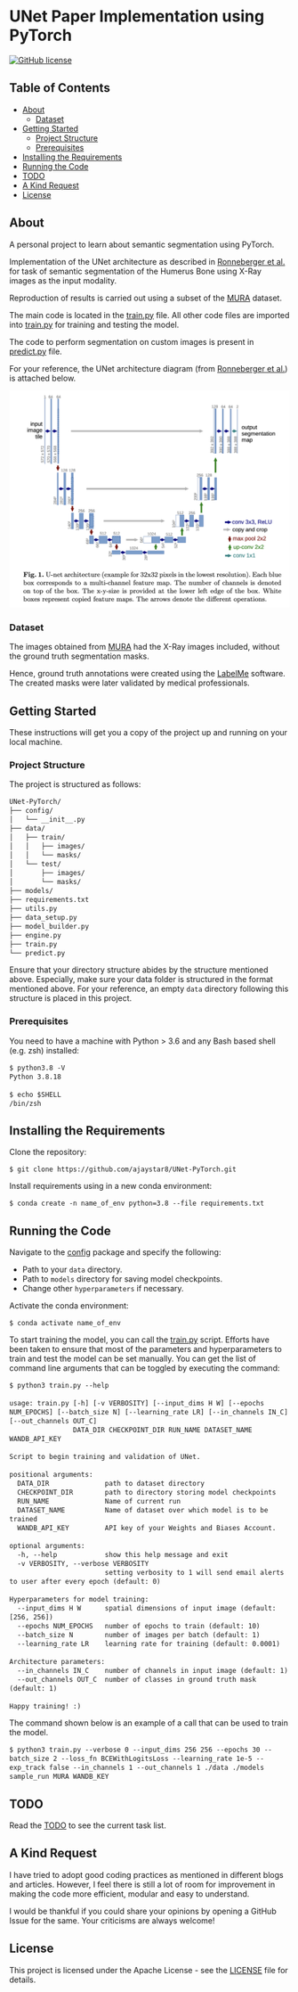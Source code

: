 # UNet Paper Implementation using PyTorch

[![GitHub license](https://img.shields.io/badge/license-MIT-blue.svg)](
https://github.com/ajaystar8/UNet-PyTorch/blob/main/LICENSE)


## Table of Contents

+ [About](#about)
  + [Dataset](#dataset)
+ [Getting Started](#getting_started)
  + [Project Structure](#dir_str)
  + [Prerequisites](#prereq)
+ [Installing the Requirements](#installing)
+ [Running the Code](#run_locally)
+ [TODO](#todo)
+ [A Kind Request](#request)
+ [License](#license)

## About <a name="about"></a>

A personal project to learn about semantic segmentation using PyTorch.

Implementation of the UNet architecture as described in [Ronneberger et al.](https://arxiv.org/abs/1505.04597) for task of semantic segmentation of the Humerus Bone using X-Ray images as the input modality. 

Reproduction of results is carried out using a subset of the [MURA](https://stanfordmlgroup.github.io/competitions/mura/) dataset.

The main code is located in the [train.py](train.py) file. All other code files are imported into [train.py](train.py) for training and testing the model.

The code to perform segmentation on custom images is present in [predict.py](predict.py) file. 

For your reference, the UNet architecture diagram (from [Ronneberger et al.](https://arxiv.org/abs/1505.04597)) is attached below.

![UNet Architecture Diagram](assets/architecture.png)

### Dataset <a name="dataset"></a> 

The images obtained from [MURA](https://stanfordmlgroup.github.io/competitions/mura/) had the X-Ray images included, without the ground truth segmentation masks. 

Hence, ground truth annotations were created using the [LabelMe](https://github.com/labelmeai/labelme.git) software. The created masks were later validated by medical professionals. 

## Getting Started <a name="getting_started"></a>

These instructions will get you a copy of the project up and running on your local machine.

### Project Structure <a name="dir_str"></a>
The project is structured as follows:
```
UNet-PyTorch/
├── config/
│   └── __init__.py
├── data/
│   ├── train/
│   │   ├── images/
│   │   └── masks/
│   └── test/
│       ├── images/
│       └── masks/
├── models/
├── requirements.txt
├── utils.py
├── data_setup.py
├── model_builder.py
├── engine.py
├── train.py
└── predict.py     
```
Ensure that your directory structure abides by the structure mentioned above. Especially, make sure your data folder is structured in the format mentioned above. For your reference, an empty `data` directory following this structure is placed in this project.


### Prerequisites <a name = "prereq"></a>

You need to have a machine with Python > 3.6 and any Bash based shell (e.g. zsh) installed:

```ShellSession
$ python3.8 -V
Python 3.8.18

$ echo $SHELL
/bin/zsh
```

## Installing the Requirements <a name="installing"></a>

Clone the repository: 
```ShellSession
$ git clone https://github.com/ajaystar8/UNet-PyTorch.git
```

Install requirements using in a new conda environment:
```ShellSession
$ conda create -n name_of_env python=3.8 --file requirements.txt
```

## Running the Code <a name="run_locally"></a>

Navigate to the [config](config/__init__.py) package and specify the following: 
+ Path to your `data` directory.
+ Path to `models` directory for saving model checkpoints.
+ Change other `hyperparameters` if necessary.

Activate the conda environment:
```ShellSession
$ conda activate name_of_env
```

To start training the model, you can call the [train.py](train.py) script. Efforts have been taken to ensure that most of the parameters and hyperparameters to train and test the model can be set manually. You can get the list of command line arguments that can be toggled by executing the command:

```ShellSession
$ python3 train.py --help

usage: train.py [-h] [-v VERBOSITY] [--input_dims H W] [--epochs NUM_EPOCHS] [--batch_size N] [--learning_rate LR] [--in_channels IN_C] [--out_channels OUT_C]
                DATA_DIR CHECKPOINT_DIR RUN_NAME DATASET_NAME WANDB_API_KEY

Script to begin training and validation of UNet.

positional arguments:
  DATA_DIR              path to dataset directory
  CHECKPOINT_DIR        path to directory storing model checkpoints
  RUN_NAME              Name of current run
  DATASET_NAME          Name of dataset over which model is to be trained
  WANDB_API_KEY         API key of your Weights and Biases Account.

optional arguments:
  -h, --help            show this help message and exit
  -v VERBOSITY, --verbose VERBOSITY
                        setting verbosity to 1 will send email alerts to user after every epoch (default: 0)

Hyperparameters for model training:
  --input_dims H W      spatial dimensions of input image (default: [256, 256])
  --epochs NUM_EPOCHS   number of epochs to train (default: 10)
  --batch_size N        number of images per batch (default: 1)
  --learning_rate LR    learning rate for training (default: 0.0001)

Architecture parameters:
  --in_channels IN_C    number of channels in input image (default: 1)
  --out_channels OUT_C  number of classes in ground truth mask (default: 1)

Happy training! :)
```

The command shown below is an example of a call that can be used to train the model.
```ShellSession
$ python3 train.py --verbose 0 --input_dims 256 256 --epochs 30 --batch_size 2 --loss_fn BCEWithLogitsLoss --learning_rate 1e-5 --exp_track false --in_channels 1 --out_channels 1 ./data ./models sample_run MURA WANDB_KEY 
```

## TODO <a name="todo"></a>

Read the [TODO](TODO.md) to see the current task list. 

## A Kind Request <a name="request"></a>

I have tried to adopt good coding practices as mentioned in different blogs and articles. 
However, I feel there is still a lot of room for improvement in making the code more efficient, 
modular and easy to understand.

I would be thankful if you could share your opinions by opening a GitHub Issue for the same. Your
criticisms are always welcome! 


## License <a name = "license"></a>

This project is licensed under the Apache License - see the [LICENSE](LICENSE) file for details.

